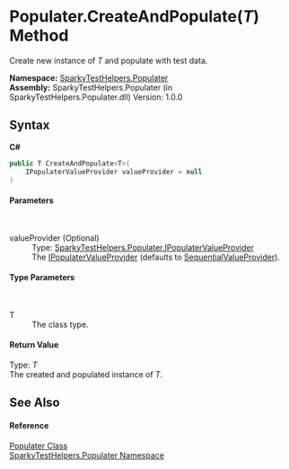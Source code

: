 # Populater.CreateAndPopulate(*T*) Method 
 

Create new instance of *T* and populate with test data.

**Namespace:**&nbsp;<a href="N_SparkyTestHelpers_Populater.md">SparkyTestHelpers.Populater</a><br />**Assembly:**&nbsp;SparkyTestHelpers.Populater (in SparkyTestHelpers.Populater.dll) Version: 1.0.0

## Syntax

**C#**<br />
``` C#
public T CreateAndPopulate<T>(
	IPopulaterValueProvider valueProvider = null
)

```


#### Parameters
&nbsp;<dl><dt>valueProvider (Optional)</dt><dd>Type: <a href="T_SparkyTestHelpers_Populater_IPopulaterValueProvider.md">SparkyTestHelpers.Populater.IPopulaterValueProvider</a><br />The <a href="T_SparkyTestHelpers_Populater_IPopulaterValueProvider.md">IPopulaterValueProvider</a> (defaults to <a href="T_SparkyTestHelpers_Populater_SequentialValueProvider.md">SequentialValueProvider</a>).</dd></dl>

#### Type Parameters
&nbsp;<dl><dt>T</dt><dd>The class type.</dd></dl>

#### Return Value
Type: *T*<br />The created and populated instance of *T*.

## See Also


#### Reference
<a href="T_SparkyTestHelpers_Populater_Populater.md">Populater Class</a><br /><a href="N_SparkyTestHelpers_Populater.md">SparkyTestHelpers.Populater Namespace</a><br />